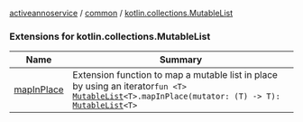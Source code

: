 [activeannoservice](../../index.md) / [common](../index.md) / [kotlin.collections.MutableList](./index.md)

### Extensions for kotlin.collections.MutableList

| Name | Summary |
|---|---|
| [mapInPlace](map-in-place.md) | Extension function to map a mutable list in place by using an iterator`fun <T> `[`MutableList`](https://kotlinlang.org/api/latest/jvm/stdlib/kotlin.collections/-mutable-list/index.html)`<T>.mapInPlace(mutator: (T) -> T): `[`MutableList`](https://kotlinlang.org/api/latest/jvm/stdlib/kotlin.collections/-mutable-list/index.html)`<T>` |
